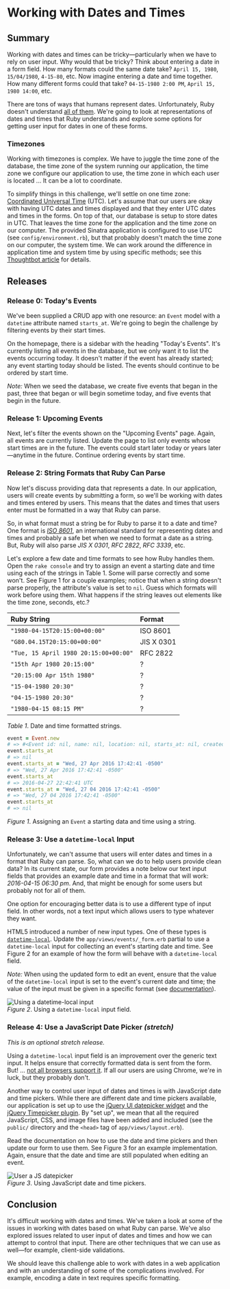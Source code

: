 # Working with Dates and Times

## Summary
Working with dates and times can be tricky—particularly when we have to rely on user input.  Why would that be tricky?  Think about entering a date in a form field.  How many formats could the same date take?  `April 15, 1980`, `15/04/1980`, `4-15-80`, etc.  Now imagine entering a date and time together.  How many different forms could that take?  `04-15-1980 2:00 PM`, `April 15, 1980 14:00`, etc.

There are tons of ways that humans represent dates.  Unfortunately, Ruby doesn't understand [all of them][xkcd 8601].  We're going to look at representations of dates and times that Ruby understands and explore some options for getting user input for dates in one of these forms.


### Timezones
Working with timezones is complex.  We have to juggle the time zone of the database, the time zone of the system running our application, the time zone we configure our application to use, the time zone in which each user is located ... It can be a lot to coordinate.

To simplify things in this challenge, we'll settle on one time zone:  [Coordinated Universal Time][wikipedia utc] (UTC).  Let's assume that our users are okay with having UTC dates and times displayed and that they enter UTC dates and times in the forms.  On top of that, our database is setup to store dates in UTC.  That leaves the time zone for the application and the time zone on our computer.  The provided Sinatra application is configured to use UTC (see `config/environment.rb`), but that probably doesn't match the time zone on our computer, the system time.  We can work around the difference in application time and system time by using specific methods; see this [Thoughtbot article][thoughtbot timezones] for details.


## Releases
### Release 0:  Today's Events
We've been supplied a CRUD app with one resource: an `Event` model with a `datetime` attribute named `starts_at`.  We're going to begin the challenge by filtering events by their start times.  

On the homepage, there is a sidebar with the heading "Today's Events".  It's currently listing all events in the database, but we only want it to list the events occurring today.  It doesn't matter if the event has already started; any event starting today should be listed.  The events should continue to be ordered by start time.

*Note:*  When we seed the database, we create five events that began in the past, three that began or will begin sometime today, and five events that begin in the future.


### Release 1:  Upcoming Events
Next, let's filter the events shown on the "Upcoming Events" page.  Again, all events are currently listed.  Update the page to list only events whose start times are in the future.  The events could start later today or years later—anytime in the future.  Continue ordering events by start time.


### Release 2:  String Formats that Ruby Can Parse
Now let's discuss providing data that represents a date.  In our application, users will create events by submitting a form, so we'll be working with dates and times entered by users.  This means that the dates and times that users enter must be formatted in a way that Ruby can parse.

So, in what format must a string be for Ruby to parse it to a date and time?  One format is *[ISO 8601][]*, an international standard for representing dates and times and probably a safe bet when we need to format a date as a string.  But, Ruby will also parse *JIS X 0301*, *RFC 2822*, *RFC 3339*, etc.

Let's explore a few date and time formats to see how Ruby handles them.  Open the `rake console` and try to assign an event a starting date and time using each of the strings in Table 1.  Some will parse correctly and some won't.  See Figure 1 for a couple examples; notice that when a string doesn't parse properly, the attribute's value is set to `nil`.  Guess which formats will work before using them.  What happens if the string leaves out elements like the time zone, seconds, etc.?


| Ruby String                           | Format     |
| :------------------------------------ | :---       |
| `"1980-04-15T20:15:00+00:00"`         | ISO 8601   |
| `"G80.04.15T20:15:00+00:00"`          | JIS X 0301 |
| `"Tue, 15 April 1980 20:15:00+00:00"` | RFC 2822   |
| `"15th Apr 1980 20:15:00"`            | ?          |
| `"20:15:00 Apr 15th 1980"`            | ?          |
| `"15-04-1980 20:30"`                  | ?          |
| `"04-15-1980 20:30"`                  | ?          |
| `"1980-04-15 08:15 PM"`               | ?          |
*Table 1*.  Date and time formatted strings.


```ruby
event = Event.new
# => #<Event id: nil, name: nil, location: nil, starts_at: nil, created_at: nil, updated_at: nil> 
event.starts_at
# => nil
event.starts_at = "Wed, 27 Apr 2016 17:42:41 -0500"
# => "Wed, 27 Apr 2016 17:42:41 -0500"
event.starts_at
# => 2016-04-27 22:42:41 UTC
event.starts_at = "Wed, 27 04 2016 17:42:41 -0500"
# => "Wed, 27 04 2016 17:42:41 -0500" 
event.starts_at
# => nil 
```
*Figure 1*. Assigning an `Event` a starting data and time using a string.


### Release 3: Use a `datetime-local` Input
Unfortunately, we can't assume that users will enter dates and times in a format that Ruby can parse.  So, what can we do to help users provide clean data?  In its current state, our form provides a note below our text input fields that provides an example date and time in a format that will work: *2016-04-15 06:30 pm*.  And, that might be enough for some users but probably not for all of them.

One option for encouraging better data is to use a different type of input field.  In other words, not a text input which allows users to type whatever they want.

HTML5 introduced a number of new input types.  One of these types is [`datetime-local`][datetime-local].  Update the `app/views/events/_form.erb` partial to use a `datetime-local` input for collecting an event's starting date and time.  See Figure 2 for an example of how the form will behave with a `datetime-local` field.

*Note:*  When using the updated form to edit an event, ensure that the value of the `datetime-local` input is set to the event's current date and time; the value of the input must be given in a specific format (see [documentation][datetime-local]).

![Using a datetime-local input](readme-assets/datetime-local-animation.gif)  
*Figure 2*.  Using a `datetime-local` input field.


### Release 4: Use a JavaScript Date Picker *(stretch)*
*This is an optional stretch release.*

Using a `datetime-local` input field is an improvement over the generic text input.  It helps ensure that correctly formatted data is sent from the form.  But! ... [not all browsers support it][support datetime-local].  If all our users are using Chrome, we're in luck, but they probably don't.

Another way to control user input of dates and times is with JavaScript date and time pickers.  While there are different date and time pickers available, our application is set up to use the [jQuery UI datepicker widget][jquery datepicker] and the [jQuery Timepicker plugin][jquery timepicker].  By "set up", we mean that all the required JavaScript, CSS, and image files have been added and included (see the `public/` directory and the `<head>` tag of `app/views/layout.erb`).

Read the documentation on how to use the date and time pickers and then update our form to use them.  See Figure 3 for an example implementation.  Again, ensure that the date and time are still populated when editing an event.

![User a JS datepicker](readme-assets/datepicker-animation.gif)  
*Figure 3*.  Using JavaScript date and time pickers.


## Conclusion
It's difficult working with dates and times.  We've taken a look at some of the issues in working with dates based on what Ruby can parse.  We've also explored issues related to user input of dates and times and how we can attempt to control that input.  There are other techniques that we can use as well—for example, client-side validations.

We should leave this challenge able to work with dates in a web application and with an understanding of some of the complications involved.  For example, encoding a date in text requires specific formatting.


[datetime-local]: http://w3c.github.io/html-reference/input.datetime-local.html
[ISO 8601]: https://en.wikipedia.org/wiki/ISO_8601
[jquery datepicker]: http://api.jqueryui.com/datepicker/
[jquery timepicker]: http://timepicker.co/
[support datetime-local]: http://caniuse.com/#search=datetime-local
[thoughtbot timezones]: https://robots.thoughtbot.com/its-about-time-zones#three-time-zones
[wikipedia utc]: https://en.wikipedia.org/wiki/Coordinated_Universal_Time
[xkcd 8601]: https://xkcd.com/1179/
